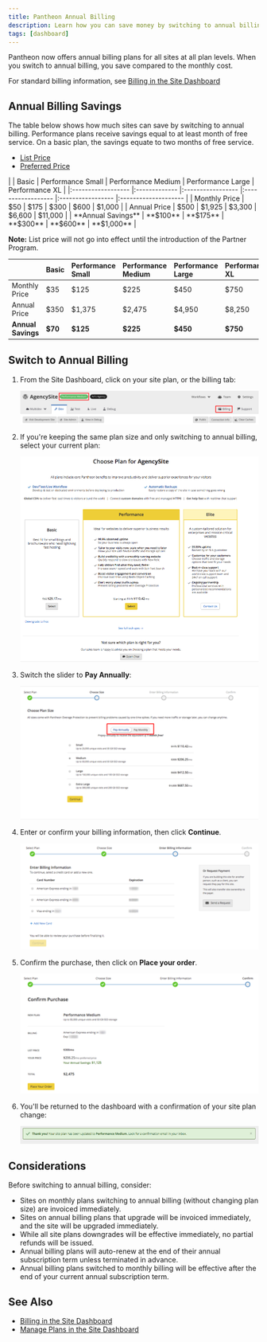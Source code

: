 ```yaml
---
title: Pantheon Annual Billing
description: Learn how you can save money by switching to annual billing.
tags: [dashboard]
---
```


Pantheon now offers annual billing plans for all sites at all plan levels. When you switch to annual billing, you save compared to the monthly cost.

For standard billing information, see [Billing in the Site Dashboard](/docs/site-billing/)

## Annual Billing Savings

The table below shows how much sites can save by switching to annual billing. Performance plans receive savings equal to at least month of free service. On a basic plan, the savings equate to two months of free service.


<!-- Nav tabs -->
<ul class="nav nav-tabs" role="tablist">
  <!-- Active tab -->
  <li id="tab-1-id" role="presentation" class="active"><a href="#tab-1-anchor" aria-controls="tab-1-anchor" role="tab" data-toggle="tab">List Price</a></li>

  <!-- 2nd Tab Nav -->
  <li id="tab-2-id" role="presentation"><a href="#tab-2-anchor" aria-controls="tab-2-anchor" role="tab" data-toggle="tab">Preferred Price</a></li>

</ul>

<!-- Tab panes -->
<div class="tab-content">
<!-- Active pane content -->
<div role="tabpanel" class="tab-pane active" id="tab-1-anchor" markdown="1">
|                    | Basic         | Performance Small | Performance Medium | Performance Large | Performance XL       |
|:------------------ |:------------- |:----------------- |:------------------ |:----------------- |:-------------------- |
| Monthly Price      | $50           | $175              | $300               | $600              | $1,000               |
| Annual Price       | $500          | $1,925            | $3,300             | $6,600            | $11,000              |
| **Annual Savings** | **$100**      | **$175**          | **$300**           | **$600**          | **$1,000**           |

**Note:** List price will not go into effect until the introduction of the Partner Program.
</div>

<!-- 2nd pane content -->
<div role="tabpanel" class="tab-pane" id="tab-2-anchor" markdown="1">

|                    | Basic   | Performance Small | Performance Medium | Performance Large | Performance XL  |
|:------------------ |:------- |:----------------- |:------------------ |:----------------- |:--------------- |
| Monthly Price      | $35     | $125              | $225               | $450              | $750            |
| Annual Price       | $350    | $1,375            | $2,475             | $4,950            | $8,250          |
| **Annual Savings** | **$70** | **$125**          | **$225**           | **$450**          | **$750**        |

</div>

</div>


## Switch to Annual Billing

1. From the Site Dashboard, click on your site plan, or the billing tab:

    ![Click on site plan](/source/docs/assets/images/dashboard/change-plan.png)

2. If you're keeping the same plan size and only switching to annual billing, select your current plan:

    ![Select new site plan](/source/docs/assets/images/dashboard/select-plan.png)

3. Switch the slider to **Pay Annually**:

    ![Select annual billing](/source/docs/assets/images/dashboard/select-annual-billing.png)

4. Enter or confirm your billing information, then click **Continue**.

    ![Choose the card to bill](/source/docs/assets/images/dashboard/choose-card.png)

5. Confirm the purchase, then click on **Place your order**.

    ![Confirm your purchase](/source/docs/assets/images/dashboard/confirm-purchase.png)

6. You'll be returned to the dashboard with a confirmation of your site plan change:

    ![Site Plan Flag](/source/docs/assets/images/dashboard/plan-updated-flag.png)

## Considerations

Before switching to annual billing, consider:

 - Sites on monthly plans switching to annual billing (without changing plan size) are invoiced immediately.
 - Sites on annual billing plans that upgrade will be invoiced immediately, and the site will be upgraded immediately.
 - While all site plans downgrades will be effective immediately, no partial refunds will be issued.
 - Annual billing plans will auto-renew at the end of their annual subscription term unless terminated in advance.
 - Annual billing plans switched to monthly billing will be effective after the end of your current annual subscription term.

## See Also

 - [Billing in the Site Dashboard](/docs/site-billing/)
 - [Manage Plans in the Site Dashboard](/docs/site-plan/)

